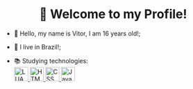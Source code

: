 <h1 align="center">👋 Welcome to my Profile!</h1>

- 👋 Hello, my name is Vitor, I am 16 years old!;
- 🏡 I live in Brazil!;
  
- 📚 Studying technologies:<br>
  <a href="https://www.lua.org/" rel="nofollow">
  <img alt="LUA" width="32em" height="32em" src="https://cdn.discordapp.com/attachments/721221375922143265/866441822951833660/1024px-Lua-Logo.png" style="max-width:100%;">
  </a>
  <a href="https://www.w3.org/standards/webdesign/htmlcss.html" rel="nofollow">
  <img alt="HTML" width="32em" height="32em" src="https://cdn.discordapp.com/attachments/721221375922143265/866441972432764938/logo-2582748_640.png" style="max-width:100%;">
  </a>
  <a href="https://www.w3.org/standards/webdesign/htmlcss.html" rel="nofollow">
  <img alt="CSS" width="32em" height="32em" src="https://cdn.discordapp.com/attachments/721221375922143265/866441910066216979/logo-2582747_1280.png" style="max-width:100%;">
  </a>
  <a href="https://www.javascript.com/" rel="nofollow">
  <img alt="JavaScript" width="32em" height="32em" src="https://cdn.discordapp.com/attachments/721221375922143265/866440747812519976/javascript.png" style="max-width:100%;">
  </a>
